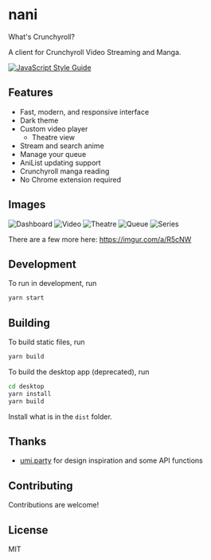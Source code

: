 # nani
What's Crunchyroll?

A client for Crunchyroll Video Streaming and Manga.

[![JavaScript Style Guide](https://img.shields.io/badge/code_style-standard-brightgreen.svg)](https://standardjs.com)

## Features
- Fast, modern, and responsive interface
- Dark theme
- Custom video player
  - Theatre view
- Stream and search anime
- Manage your queue
- AniList updating support
- Crunchyroll manga reading
- No Chrome extension required

## Images
![Dashboard](https://i.imgur.com/AhcLPOn.png)
![Video](https://i.imgur.com/Lksnrf8.png)
![Theatre](https://i.imgur.com/iMcmZr2.png)
![Queue](https://i.imgur.com/b9anAaK.png)
![Series](https://i.imgur.com/jXjccP3.png)

There are a few more here: https://imgur.com/a/R5cNW

## Development
To run in development, run
```sh
yarn start
```

## Building
To build static files, run
```sh
yarn build
```

To build the desktop app (deprecated), run
```sh
cd desktop
yarn install
yarn build
```
Install what is in the `dist` folder.

## Thanks
* [umi.party](https://github.com/remixz/umi/) for design inspiration and some API functions

## Contributing
Contributions are welcome!

## License
MIT
